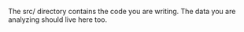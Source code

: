 The src/ directory contains the code you are writing. The data you are analyzing should live here too.
